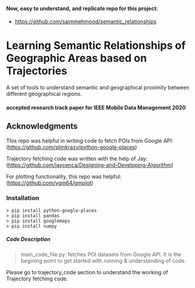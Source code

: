 #### New, easy to understand, and replicate repo for this project:

- https://github.com/saimmehmood/semantic_relationships

# Learning Semantic Relationships of Geographic Areas based on Trajectories 
A set of tools to understand semantic and geographical proximity between different geographical regions. 
#### accepted research track paper for IEEE Mobile Data Management 2020

## Acknowledgments
This repo was helpful in writing code to fetch POIs from Google API: (https://github.com/slimkrazy/python-google-places)

Trajectory fetching code was written with the help of Jay: (https://github.com/jaycenca/Designing-and-Developing-Algorithm)

For plotting functionality, this repo was helpful: (https://github.com/vgm64/gmplot)


### Installation
```
> pip install python-google-places
> pip install pandas
> pip install googlemaps
> pip install numpy
```

##### Code Description

> main_code_file.py: fetches POI datasets from Google API. It is the begining point to get started with running & understanding of code.

Please go to trajectory_code section to understand the working of Trajectory fetching code.
